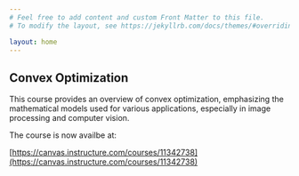 ```yaml
---
# Feel free to add content and custom Front Matter to this file.
# To modify the layout, see https://jekyllrb.com/docs/themes/#overriding-theme-defaults

layout: home
---
```



## Convex Optimization

This course provides an overview of convex optimization, emphasizing the mathematical models used for various applications, especially in image processing and computer vision.

The course is now availbe at:

[https://canvas.instructure.com/courses/11342738](https://canvas.instructure.com/courses/11342738)

